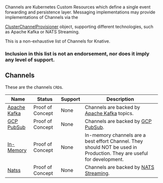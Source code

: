 <!--
This is a generated file and should not be changed manually. All changes should follow the
procedure:

1. Update the information in [`channels.yaml`](channels.yaml).

2. Run the generator tool:
    ```shell
    go run eventing/channels/generator/main.go
    ```
-->


Channels are Kubernetes Custom Resources which define a single event forwarding
and persistence layer. Messaging implementations may provide implementations of
Channels via the

[ClusterChannelProvisioner](https://github.com/knative/eventing/blob/master/pkg/apis/eventing/v1alpha1/cluster_channel_provisioner_types.go#L35)
object, supporting different technologies, such as Apache Kafka or NATS
Streaming.

This is a non-exhaustive list of Channels for Knative.

### Inclusion in this list is not an endorsement, nor does it imply any level of support.

## Channels

These are the channels `CRD`s.

| Name                                                                                               | Status           | Support | Description                                                                                                           |
| -------------------------------------------------------------------------------------------------- | ---------------- | ------- | --------------------------------------------------------------------------------------------------------------------- |
| [Apache Kafka](https://github.com/knative/eventing/tree/master/contrib/kafka/config)               | Proof of Concept | None    | Channels are backed by [Apache Kafka](http://kafka.apache.org/) topics.                                               |
| [GCP PubSub](https://github.com/knative/eventing/tree/master/contrib/gcppubsub/config)             | Proof of Concept | None    | Channels are backed by [GCP PubSub](https://cloud.google.com/pubsub/).                                                |
| [In-Memory](https://github.com/knative/eventing/tree/master/config/provisioners/in-memory-channel) | Proof of Concept | None    | In-memory channels are a best effort Channel. They should NOT be used in Production. They are useful for development. |
| [Natss](https://github.com/knative/eventing/tree/master/contrib/natss/config)                      | Proof of Concept | None    | Channels are backed by [NATS Streaming](https://github.com/nats-io/nats-streaming-server#configuring).                |

